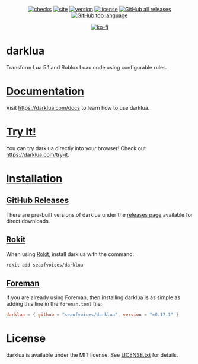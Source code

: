 <div align="center">

[![checks](https://github.com/seaofvoices/darklua/actions/workflows/test.yml/badge.svg)](https://github.com/seaofvoices/darklua/actions/workflows/test.yml)
[![site](https://github.com/seaofvoices/darklua/actions/workflows/site.yml/badge.svg)](https://darklua.com/)
[![version](https://img.shields.io/crates/v/darklua)](https://crates.io/crates/darklua)
[![license](https://img.shields.io/crates/l/darklua)](LICENSE.txt)
[![GitHub all releases](https://img.shields.io/github/downloads/seaofvoices/darklua/total)](https://github.com/seaofvoices/darklua/releases)
[![GitHub top language](https://img.shields.io/github/languages/top/seaofvoices/darklua)](https://www.rust-lang.org/)

[![ko-fi](https://ko-fi.com/img/githubbutton_sm.svg)](https://ko-fi.com/seaofvoices)

</div>

# darklua

Transform Lua 5.1 and Roblox Luau code using configurable rules.

# [Documentation](https://darklua.com/docs)

Visit https://darklua.com/docs to learn how to use darklua.

# [Try It!](https://darklua.com/try-it)

You can try darklua directly into your browser! Check out https://darklua.com/try-it.

# [Installation](https://darklua.com/docs/installation/)

## [GitHub Releases](https://github.com/seaofvoices/darklua/releases/latest)

There are pre-built versions of darklua under the [releases page](https://github.com/seaofvoices/darklua/releases) available for direct downloads.

## [Rokit](https://github.com/rojo-rbx/rokit)

When using [Rokit](https://github.com/rojo-rbx/rokit), install darklua with the command:

```bash
rokit add seaofvoices/darklua
```

## [Foreman](https://github.com/Roblox/foreman)

If you are already using Foreman, then installing darklua is as simple as adding this line in the `foreman.toml` file:

```toml
darklua = { github = "seaofvoices/darklua", version = "=0.17.1" }
```

# License

darklua is available under the MIT license. See [LICENSE.txt](LICENSE.txt) for details.
